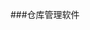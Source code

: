 ###仓库管理软件

<div id="pagewrap" class='pagewrap' folder="vb" prefix="img">
  <div class='pageblock' id='fullscreen'>
    <div class='slider'>
      <div class='slide' id="img1"></div>
    </div>
  </div>
</div>

